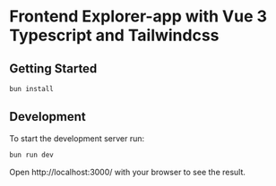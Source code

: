 # Frontend Explorer-app with Vue 3 Typescript and Tailwindcss

## Getting Started
```bash
bun install
```

## Development
To start the development server run:
```bash
bun run dev
```

Open http://localhost:3000/ with your browser to see the result.
